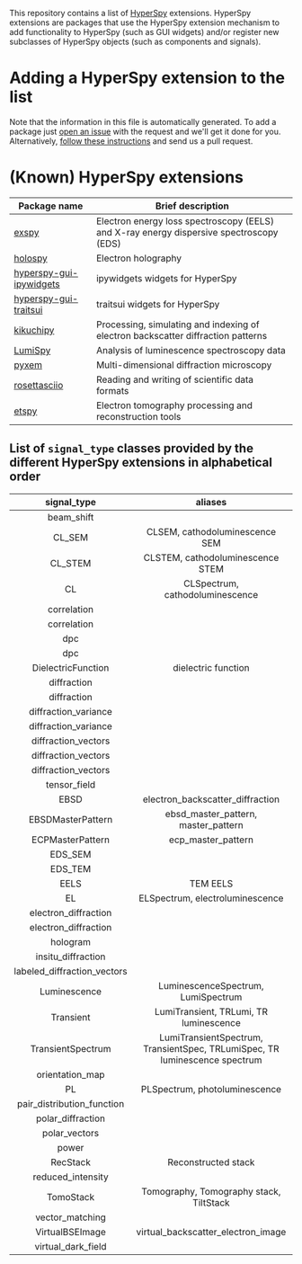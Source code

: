 
This repository contains a list of [HyperSpy](https://hyperspy.org)
extensions. HyperSpy extensions are packages that use the HyperSpy extension
mechanism to add functionality to HyperSpy (such as GUI widgets) and/or
register new subclasses of HyperSpy objects (such as components and signals).

# Adding a HyperSpy extension to the list

Note that the information in this file is automatically generated. To add a
package just [open an
issue](https://github.com/hyperspy/hyperspy-extensions-list/issues) with the
request and we'll get it done for you. Alternatively, [follow these
instructions](https://github.com/hyperspy/hyperspy-extensions-list/blob/master/doc/how_to_add_extension.md)
and send us a pull request.

# (Known) HyperSpy extensions

| Package name                                                                   | Brief description                                                                      |
|--------------------------------------------------------------------------------|----------------------------------------------------------------------------------------|
| [exspy](https://github.com/hyperspy/exspy)                                     | Electron energy loss spectroscopy (EELS) and X-ray energy dispersive spectroscopy (EDS)|
| [holospy](https://github.com/hyperspy/holospy)                                 | Electron holography                                                                    |
| [hyperspy-gui-ipywidgets](https://github.com/hyperspy/hyperspy_gui_ipywidgets) | ipywidgets widgets for HyperSpy                                                        |
| [hyperspy-gui-traitsui](https://github.com/hyperspy/hyperspy_gui_traitsui)     | traitsui widgets for HyperSpy                                                          |
| [kikuchipy](https://github.com/pyxem/kikuchipy)                                | Processing, simulating and indexing of electron backscatter diffraction patterns       |
| [LumiSpy](https://github.com/lumispy/lumispy)                                  | Analysis of luminescence spectroscopy data                                             |
| [pyxem](https://github.com/pyxem/pyxem)                                        | Multi-dimensional diffraction microscopy                                               |
| [rosettasciio](https://github.com/hyperspy/rosettasciio)                       | Reading and writing of scientific data formats                                         |
| [etspy](https://github.com/usnistgov/etspy)                                    | Electron tomography processing and reconstruction tools                               |

## List of `signal_type` classes provided by the different HyperSpy extensions in alphabetical order


|         signal_type         |                                  aliases                                   |          class name         |  package  |
| :-------------------------: | :------------------------------------------------------------------------: | :-------------------------: | :-------: |
|          beam_shift         |                                                                            |          BeamShift          |   pyxem   |
|            CL_SEM           |                       CLSEM, cathodoluminescence SEM                       |        CLSEMSpectrum        |  lumispy  |
|           CL_STEM           |                      CLSTEM, cathodoluminescence STEM                      |        CLSTEMSpectrum       |  lumispy  |
|              CL             |                      CLSpectrum, cathodoluminescence                       |          CLSpectrum         |  lumispy  |
|         correlation         |                                                                            |        Correlation1D        |   pyxem   |
|         correlation         |                                                                            |        Correlation2D        |   pyxem   |
|             dpc             |                                                                            |         DPCSignal1D         |   pyxem   |
|             dpc             |                                                                            |         DPCSignal2D         |   pyxem   |
|      DielectricFunction     |                            dielectric function                             |      DielectricFunction     |   exspy   |
|         diffraction         |                                                                            |        Diffraction1D        |   pyxem   |
|         diffraction         |                                                                            |        Diffraction2D        |   pyxem   |
|     diffraction_variance    |                                                                            |    DiffractionVariance1D    |   pyxem   |
|     diffraction_variance    |                                                                            |    DiffractionVariance2D    |   pyxem   |
|     diffraction_vectors     |                                                                            |      DiffractionVectors     |   pyxem   |
|     diffraction_vectors     |                                                                            |     DiffractionVectors1D    |   pyxem   |
|     diffraction_vectors     |                                                                            |     DiffractionVectors2D    |   pyxem   |
|         tensor_field        |                                                                            |   DisplacementGradientMap   |   pyxem   |
|             EBSD            |                      electron_backscatter_diffraction                      |             EBSD            | kikuchipy |
|      EBSDMasterPattern      |                    ebsd_master_pattern, master_pattern                     |      EBSDMasterPattern      | kikuchipy |
|       ECPMasterPattern      |                             ecp_master_pattern                             |       ECPMasterPattern      | kikuchipy |
|           EDS_SEM           |                                                                            |        EDSSEMSpectrum       |   exspy   |
|           EDS_TEM           |                                                                            |        EDSTEMSpectrum       |   exspy   |
|             EELS            |                                  TEM EELS                                  |         EELSSpectrum        |   exspy   |
|              EL             |                      ELSpectrum, electroluminescence                       |          ELSpectrum         |  lumispy  |
|     electron_diffraction    |                                                                            |    ElectronDiffraction1D    |   pyxem   |
|     electron_diffraction    |                                                                            |    ElectronDiffraction2D    |   pyxem   |
|           hologram          |                                                                            |        HologramImage        |  holospy  |
|      insitu_diffraction     |                                                                            |     InSituDiffraction2D     |   pyxem   |
| labeled_diffraction_vectors |                                                                            | LabeledDiffractionVectors2D |   pyxem   |
|         Luminescence        |                     LuminescenceSpectrum, LumiSpectrum                     |         LumiSpectrum        |  lumispy  |
|          Transient          |                   LumiTransient, TRLumi, TR luminescence                   |        LumiTransient        |  lumispy  |
|      TransientSpectrum      | LumiTransientSpectrum, TransientSpec, TRLumiSpec, TR luminescence spectrum |    LumiTransientSpectrum    |  lumispy  |
|       orientation_map       |                                                                            |        OrientationMap       |   pyxem   |
|              PL             |                       PLSpectrum, photoluminescence                        |          PLSpectrum         |  lumispy  |
|  pair_distribution_function |                                                                            |  PairDistributionFunction1D |   pyxem   |
|      polar_diffraction      |                                                                            |      PolarDiffraction2D     |   pyxem   |
|        polar_vectors        |                                                                            |         PolarVectors        |   pyxem   |
|            power            |                                                                            |           Power2D           |   pyxem   |
|           RecStack          |                            Reconstructed stack                             |           RecStack          |   etspy   |
|      reduced_intensity      |                                                                            |      ReducedIntensity1D     |   pyxem   |
|          TomoStack          |                  Tomography, Tomography stack, TiltStack                   |          TomoStack          |   etspy   |
|       vector_matching       |                                                                            |    VectorMatchingResults    |   pyxem   |
|       VirtualBSEImage       |                     virtual_backscatter_electron_image                     |       VirtualBSEImage       | kikuchipy |
|      virtual_dark_field     |                                                                            |    VirtualDarkFieldImage    |   pyxem   |


